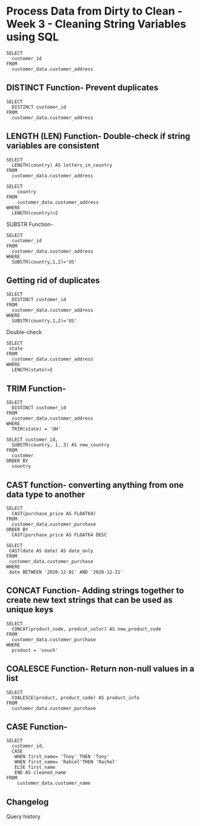 # Process Data from Dirty to Clean - Week 3 - Cleaning String Variables using SQL
```
SELECT 
  customer_id 
FROM
  customer_data.customer_address
```  
  
## DISTINCT Function- Prevent duplicates
```  
SELECT 
  DISTINCT customer_id 
FROM
  customer_data.customer_address
```  
## LENGTH (LEN) Function- Double-check if string variables are consistent
```
SELECT
  LENGTH(country) AS letters_in_country
FROM
  customer_data.customer_address
```
```
SELECT
    country
FROM
    customer_data.customer_address
WHERE
  LENGTH(country)>2
```  
  SUBSTR Function- 
```
SELECT
  customer_id
FROM
  customer_data.customer_address
WHERE
  SUBSTR(country,1,2)='US'
 ``` 
  
## Getting rid of duplicates
```
SELECT
  DISTINCT customer_id
FROM
  customer_data.customer_address
WHERE
  SUBSTR(country,1,2)='US'
```
Double-check 
```
SELECT
 state
FROM
  customer_data.customer_address
WHERE
  LENGTH(state)>2
``` 
## TRIM Function- 
```
SELECT
  DISTINCT customer_id
FROM 
  customer_data.customer_address
WHERE
  TRIM(state) = 'OH'
```  
``` 
SELECT customer_id, 
  SUBSTR(country, 1, 3) AS new_country 
FROM 
  customer 
ORDER BY 
  country
```  
  
## CAST function- converting anything from one data type to another 
```
SELECT
  CAST(purchase_price AS FLOAT64)
FROM
  customer_data.customer_purchase
ORDER BY
  CAST(purchase_price AS FLOAT64 DESC
```  
 ``` 
SELECT
  CAST(date AS date) AS date_only 
FROM
  customer_data.customer_purchase
WHERE
  date BETWEEN '2020-12-01' AND '2020-12-31'
```  
  
## CONCAT Function- Adding strings together to create new text strings that can be used as unique keys 
```
SELECT
  CONCAT(product_code, prodcut_color) AS new_product_code
FROM
  customer_data.customer_purchase
WHERE
  product = 'couch'
```
## COALESCE Function- Return non-null values in a list
```
SELECT
  COALESCE(product, product_code) AS product_info
FROM 
  customer_data.customer_purchase
```

## CASE Function- 
```
SELECT
  customer_id, 
  CASE 
   WHEN first_name= 'Tnoy' THEN 'Tony'
   WHEN first_name= 'Rahcel'THEN 'Rachel' 
   ELSE first_name
   END AS cleaned_name
FROM 
    customer_data.customer_name
 ```   

## Changelog ##
Query history 







